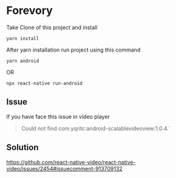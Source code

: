 # Forevory

<!-- Here goes your content -->
<!-- To learn markdown see
https://stackedit.io/
https://markdownlivepreview.com/
https://dillinger.io/ -->

Take Clone of this project and install

`yarn install`

After yarn installation run project using this command

`yarn android`

OR

`npx react-native run-android`

## Issue

If you have face this issue in video player

> Could not find com.yqritc:android-scalablevideoview:1.0.4.`

## Solution

https://github.com/react-native-video/react-native-video/issues/2454#issuecomment-913709132
